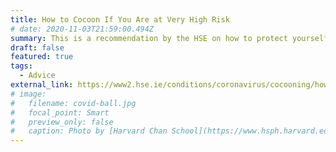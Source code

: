 ```yaml
---
title: How to Cocoon If You Are at Very High Risk
# date: 2020-11-03T21:59:00.494Z
summary: This is a recommendation by the HSE on how to protect yourself for the vunerable in our society.
draft: false
featured: true
tags:
  - Advice
external_link: https://www2.hse.ie/conditions/coronavirus/cocooning/how-to.html
# image:
#   filename: covid-ball.jpg
#   focal_point: Smart
#   preview_only: false
#   caption: Photo by [Harvard Chan School](https://www.hsph.harvard.edu/news/features/coronavirus-wuhan-china-lipsitch/)
---
```

